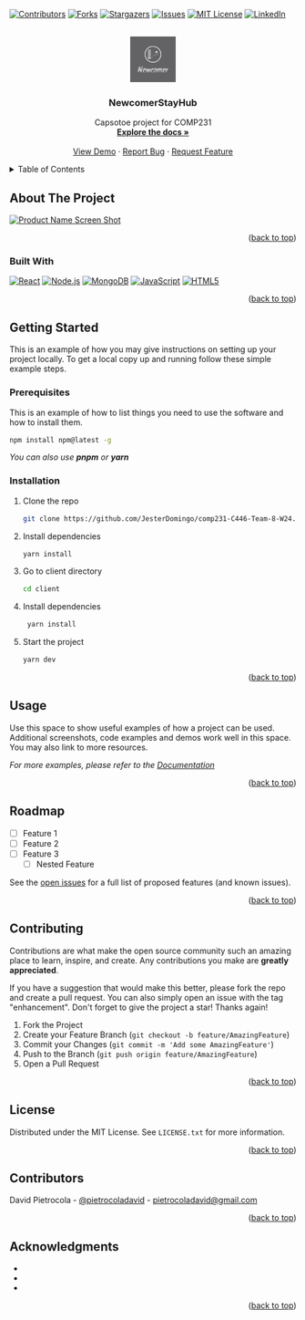 <!--! Replace `comp231-C446-Team-8-W24`, `AirBnb Clone`, ``,`technology`-->

<a name="readme-top"></a>

[![Contributors][contributors-shield]][contributors-url]
[![Forks][forks-shield]][forks-url]
[![Stargazers][stars-shield]][stars-url]
[![Issues][issues-shield]][issues-url]
[![MIT License][license-shield]][license-url]
[![LinkedIn][linkedin-shield]][linkedin-url]

<!-- PROJECT LOGO -->
<br />
<div align="center">
  <a href="https://github.com/JesterDomingo/comp231-C446-Team-8-W24">
    <img src="images/logo.png" alt="Logo" width="80" height="80">
  </a>

<h3 align="center">NewcomerStayHub</h3>

  <p align="center">
    Capsotoe project for COMP231
    <br />
    <a href="https://github.com/JesterDomingo/comp231-C446-Team-8-W24"><strong>Explore the docs »</strong></a>
    <br />
    <br />
    <a href="https://github.com/JesterDomingo/comp231-C446-Team-8-W24">View Demo</a>
    ·
    <a href="https://github.com/JesterDomingo/comp231-C446-Team-8-W24/issues">Report Bug</a>
    ·
    <a href="https://github.com/JesterDomingo/comp231-C446-Team-8-W24/issues">Request Feature</a>
  </p>
</div>

<!-- TABLE OF CONTENTS -->
<details>
  <summary>Table of Contents</summary>
  <ol>
    <li>
      <a href="#about-the-project">About The Project</a>
      <ul>
        <li><a href="#built-with">Built With</a></li>
      </ul>
    </li>
    <li>
      <a href="#getting-started">Getting Started</a>
      <ul>
        <li><a href="#prerequisites">Prerequisites</a></li>
        <li><a href="#installation">Installation</a></li>
      </ul>
    </li>
    <li><a href="#usage">Usage</a></li>
    <li><a href="#roadmap">Roadmap</a></li>
    <li><a href="#contributing">Contributing</a></li>
    <li><a href="#license">License</a></li>
    <li><a href="#Contributors">Contributors</a></li>
    <li><a href="#acknowledgments">Acknowledgments</a></li>
  </ol>
</details>

<!-- ABOUT THE PROJECT -->

## About The Project

[![Product Name Screen Shot][product-screenshot]](https://example.com)

<p align="right">(<a href="#readme-top">back to top</a>)</p>

### Built With

[![React][React.js]][React-url]
[![Node.js][Node.js]][Node-url]
[![MongoDB][MongoDB]][MongoDB-url]
[![JavaScript][JavaScript]][JavaScript-url]
[![HTML5][HTML5]][HTML5-url]

<p align="right">(<a href="#readme-top">back to top</a>)</p>

<!-- GETTING STARTED -->

## Getting Started

This is an example of how you may give instructions on setting up your project locally.
To get a local copy up and running follow these simple example steps.

### Prerequisites

This is an example of how to list things you need to use the software and how to install them.

```sh
npm install npm@latest -g
```

_You can also use **pnpm** or **yarn**_

### Installation

1. Clone the repo
   ```sh
   git clone https://github.com/JesterDomingo/comp231-C446-Team-8-W24.git
   ```
1. Install dependencies
   ```sh
   yarn install
   ```
1. Go to client directory 
   ```sh
   cd client
   ```
1. Install dependencies
   ```sh
    yarn install
    ```
1. Start the project 
   ```sh
   yarn dev
    ```

<p align="right">(<a href="#readme-top">back to top</a>)</p>

<!-- USAGE EXAMPLES -->

## Usage

Use this space to show useful examples of how a project can be used. Additional screenshots, code examples and demos work well in this space. You may also link to more resources.

_For more examples, please refer to the [Documentation](https://example.com)_

<p align="right">(<a href="#readme-top">back to top</a>)</p>

<!-- ROADMAP -->

## Roadmap

- [ ] Feature 1
- [ ] Feature 2
- [ ] Feature 3
  - [ ] Nested Feature

See the [open issues](https://github.com/DavDeDev/comp231-C446-Team-8-W24/issues) for a full list of proposed features (and known issues).

<p align="right">(<a href="#readme-top">back to top</a>)</p>

<!-- CONTRIBUTING -->

## Contributing

Contributions are what make the open source community such an amazing place to learn, inspire, and create. Any contributions you make are **greatly appreciated**.

If you have a suggestion that would make this better, please fork the repo and create a pull request. You can also simply open an issue with the tag "enhancement".
Don't forget to give the project a star! Thanks again!

1. Fork the Project
2. Create your Feature Branch (`git checkout -b feature/AmazingFeature`)
3. Commit your Changes (`git commit -m 'Add some AmazingFeature'`)
4. Push to the Branch (`git push origin feature/AmazingFeature`)
5. Open a Pull Request

<p align="right">(<a href="#readme-top">back to top</a>)</p>

<!-- LICENSE -->

## License

Distributed under the MIT License. See `LICENSE.txt` for more information.

<p align="right">(<a href="#readme-top">back to top</a>)</p>

<!-- Contributors -->

## Contributors

David Pietrocola - [@pietrocoladavid](https://www.linkedin.com/in/pietrocoladavid/) - pietrocoladavid@gmail.com


<p align="right">(<a href="#readme-top">back to top</a>)</p>

<!-- ACKNOWLEDGMENTS -->

## Acknowledgments

- []()
- []()
- []()

<p align="right">(<a href="#readme-top">back to top</a>)</p>

[contributors-shield]: https://img.shields.io/github/contributors/JesterDomingo/comp231-C446-Team-8-W24.svg?style=for-the-badge
[contributors-url]: https://github.com/JesterDomingo/comp231-C446-Team-8-W24/graphs/contributors
[forks-shield]: https://img.shields.io/github/forks/JesterDomingo/comp231-C446-Team-8-W24.svg?style=for-the-badge
[forks-url]: https://github.com/JesterDomingo/comp231-C446-Team-8-W24/network/members
[stars-shield]: https://img.shields.io/github/stars/JesterDomingo/comp231-C446-Team-8-W24.svg?style=for-the-badge
[stars-url]: https://github.com/JesterDomingo/comp231-C446-Team-8-W24/stargazers
[issues-shield]: https://img.shields.io/github/issues/JesterDomingo/comp231-C446-Team-8-W24.svg?style=for-the-badge
[issues-url]: https://github.com/JesterDomingo/comp231-C446-Team-8-W24/issues
[license-shield]: https://img.shields.io/github/license/JesterDomingo/comp231-C446-Team-8-W24.svg?style=for-the-badge
[license-url]: https://github.com/JesterDomingo/comp231-C446-Team-8-W24/blob/master/LICENSE.txt
[linkedin-shield]: https://img.shields.io/badge/-LinkedIn-black.svg?style=for-the-badge&logo=linkedin&colorB=555
[linkedin-url]: https://linkedin.com/in/pietrocoladavid
[product-screenshot]: images/screenshot.png

<!-- !Use this as a template to add technologies -->

[React.js]: https://img.shields.io/badge/react-61DAFB?style=for-the-badge&logo=react&logoColor=white
[React-url]: https://reactjs.org/
[Node.js]: https://img.shields.io/badge/node.js-339933?style=for-the-badge&logo=nodedotjs&logoColor=white
[Node-url]: https://nodejs.org/en/
[MongoDB]: https://img.shields.io/badge/mongodb-47A248?style=for-the-badge&logo=mongodb&logoColor=white
[MongoDB-url]: https://www.mongodb.com/
[JavaScript]: https://img.shields.io/badge/javascript-F7DF1E?style=for-the-badge&logo=javascript&logoColor=black
[JavaScript-url]: https://www.javascript.com/
[HTML5]: https://img.shields.io/badge/html5-E34F26?style=for-the-badge&logo=html5&logoColor=white
[HTML5-url]: https://developer.mozilla.org/en-US/docs/Web/Guide/HTML/HTML5
